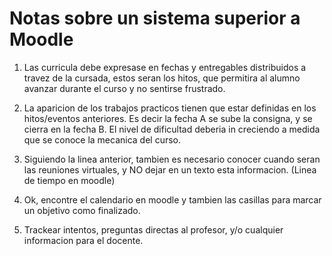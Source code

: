 # Notas sobre un sistema superior a Moodle

1. Las curricula debe expresase en fechas y entregables distribuidos a travez de la cursada, estos seran los hitos,
que permitira al alumno avanzar durante el curso y no sentirse frustrado.

2. La aparicion de los trabajos practicos tienen que estar definidas en los hitos/eventos anteriores. Es decir
    la fecha A se sube la consigna, y se cierra en la fecha B. El nivel de dificultad deberia in creciendo a medida
    que se conoce la mecanica del curso.

3. Siguiendo la linea anterior, tambien es necesario conocer cuando seran las reuniones virtuales, y NO dejar en un texto
    esta informacion. (Linea de tiempo en moodle)

4. Ok, encontre el calendario en moodle y tambien las casillas para marcar un objetivo como finalizado. 
        
   
5. Trackear intentos, preguntas directas al profesor, y/o cualquier informacion para el docente.
